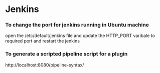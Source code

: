 # Jenkins

### To change the port for jenkins running in Ubuntu machine
open the /etc/default/jenkins file and update the HTTP_PORT varibale to required port and restart the jenkins

### To generate a scripted pipeline script for a plugin
http://localhost:8080/pipeline-syntax/
